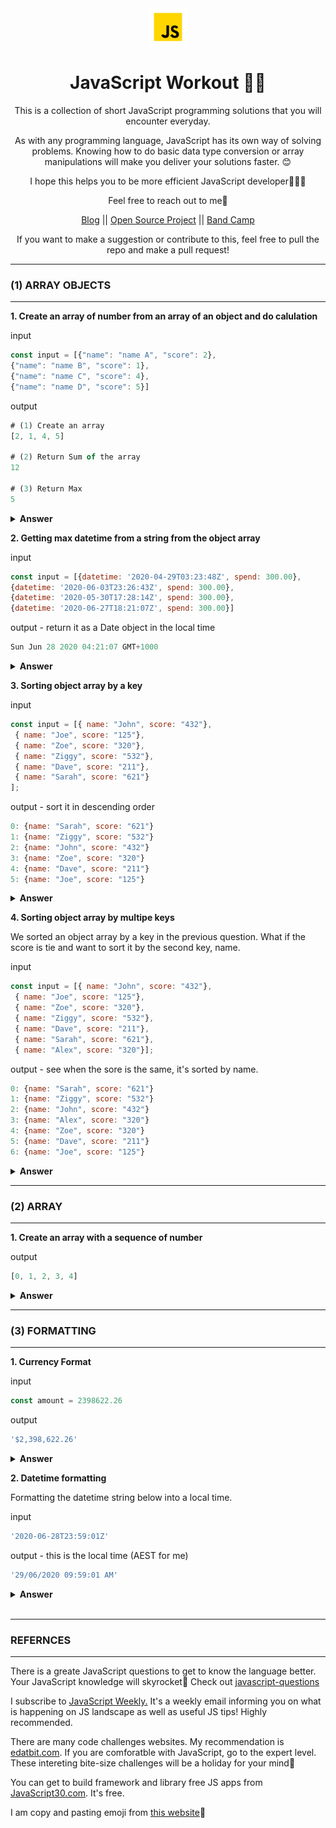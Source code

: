 <div align="center">
  <img height="60" src="./img/javascript-logo.png">
  <h1>JavaScript Workout 💪🏼</h1>


<span>This is a collection of short JavaScript programming solutions that you will encounter everyday.

As with any programming language, JavaScript has its own way of solving problems. Knowing how to do basic data type conversion or array manipulations will make you deliver your solutions faster. 😊

I hope this helps you to be more efficient JavaScript developer🤟💀🤟

Feel free to reach out to me🤙 <br />

<a href="https://www.mydatahack.com" target="_blank">Blog</a> || <a href="https://github.com/aws-lambda-template-generator" target="_blank">Open Source Project</a> || <a href="https://thehondas.bandcamp.com/" target="_blank">Band Camp</a>

If you want to make a suggestion or contribute to this, feel free to pull the repo and make a pull request!

</span>
</div>

---

### (1) ARRAY OBJECTS
---

<b>1. Create an array of number from an array of an object and do calulation</b>

input 
```javascript
const input = [{"name": "name A", "score": 2},
{"name": "name B", "score": 1},
{"name": "name C", "score": 4},
{"name": "name D", "score": 5}]
```

output
```javascript
# (1) Create an array
[2, 1, 4, 5]

# (2) Return Sum of the array
12

# (3) Return Max
5
```

<details><summary><b>Answer</b></summary>

<b>Array.prototype.map</b> will create an array of the value from the selected key in the JSON object. 

<b>Array.prototype.reduce</b> will accumulate the number. The firt argument is the accumulator function and second argument is the starting value.

<b>Function.prototype.apply</b> takes this value as a first argument and an array as a second argument. It will apply the function to the array. For example, Math.sum.apply(null, [1, 2, 3]) will sum up all the numbers in the array. Math.sum works with Math.sum(1, 2, 3). But, to make it work with an array, we need to use apply function.

```javascript
# (1)
input.map(x => x.score)

# (2)
imput.map(x => x.score).reduce((a, b) => a + b, 0)

# (3) 
Math.max.apply(null, input.map(x => x.score))
```
</details>

<b>2. Getting max datetime from a string from the object array</b>

input
```javascript
const input = [{datetime: '2020-04-29T03:23:48Z', spend: 300.00},
{datetime: '2020-06-03T23:26:43Z', spend: 300.00},
{datetime: '2020-05-30T17:28:14Z', spend: 300.00},
{datetime: '2020-06-27T18:21:07Z', spend: 300.00}]
```

output - return it as a Date object in the local time
```javascript
Sun Jun 28 2020 04:21:07 GMT+1000
```

<details><summary><b>Answer</b></summary>

We can convert the string into a local time with new Date(). Then use the technique from question 1 to create an datetime array and apply max.

```javascript
new Date(Math.max.apply(null, input.map(x => new Date(x.datetime))));
```
</details>

<b>3. Sorting object array by a key</b>

input
```javascript
const input = [{ name: "John", score: "432"},
 { name: "Joe", score: "125"},
 { name: "Zoe", score: "320"},
 { name: "Ziggy", score: "532"},
 { name: "Dave", score: "211"},
 { name: "Sarah", score: "621"}
];
```

output - sort it in descending order
```javascript
0: {name: "Sarah", score: "621"}
1: {name: "Ziggy", score: "532"}
2: {name: "John", score: "432"}
3: {name: "Zoe", score: "320"}
4: {name: "Dave", score: "211"}
5: {name: "Joe", score: "125"}
```

<details><summary><b>Answer</b></summary>
<b>Array.prototype.sort</b> takes a callback function as a sorter. We can write a simple call back function and pass it.

```javascript
const sorter = (key) => {
  return (a, b) => {
    if (a[key] > b[key]) {
      return -1;
    } else if (a[key] < b[key]) {
      return 1;
    } else {
      return 0;
    }
  }
}

input.sort(sorter('score'));
```

</details>

<b>4. Sorting object array by multipe keys</b>

We sorted an object array by a key in the previous question. What if the score is tie and want to sort it by the second key, name.

input
```javascript
const input = [{ name: "John", score: "432"},
 { name: "Joe", score: "125"},
 { name: "Zoe", score: "320"},
 { name: "Ziggy", score: "532"},
 { name: "Dave", score: "211"},
 { name: "Sarah", score: "621"},
 { name: "Alex", score: "320"}];
```

output - see when the sore is the same, it's sorted by name.
```javascript
0: {name: "Sarah", score: "621"}
1: {name: "Ziggy", score: "532"}
2: {name: "John", score: "432"}
3: {name: "Alex", score: "320"}
4: {name: "Zoe", score: "320"}
5: {name: "Dave", score: "211"}
6: {name: "Joe", score: "125"}
```

<details><summary><b>Answer</b></summary>

Apply the same method for the previous question. When the first key is the same, we can add another logic to sort it by the second key. Reference <a target="_blank" href="https://www.mydatahack.com/sorting-json-by-multiple-keys-with-javascript/">here</a>

```javascript
function rankingSorter(firstKey, secondKey) {
  return function(a, b) {  
    if (a[firstKey] > b[firstKey]) {  
      return -1;  
    } else if (a[firstKey] < b[firstKey]) {  
      return 1;  
    }  
    else {
      if (a[secondKey] > b[secondKey]) {  
        return 1;  
      } else if (a[secondKey] < b[secondKey]) {  
        return -1;  
      } else {
        return 0;
      }
    } 
  }  
}

input.sort(rankingSorter('score', 'name'));
```
</details>

---
### (2) ARRAY
---

<b>1. Create an array with a sequence of number</b>

output
```javascript
[0, 1, 2, 3, 4]
```

<details><summary><b>Answer</b></summary>

We can use either spread operator or Array from() and key() for ES6✌

For a reference, knowing how to use the Set object is great. Interestingly, this is not supported by IE11. If you do Array.from(new Set([1, 2, 3])), you will get an empty array without an error. Use set polyfill for IE11 support.

```javascript
[ ...Array(5).keys() ]

Array.from(Array(5).keys())

Array.from(new Set([0, 1, 2, 3, 4]))
```

</details>

---
### (3) FORMATTING
---

<b>1. Currency Format</b>

input
```javascript
const amount = 2398622.26
```

output
```javascript
'$2,398,622.26'
```

<details><summary><b>Answer</b></summary>

By using toLocaleString(), we can format currency with one line🤯

```javascript
amount.toLocaleString("en-US", {
  style: "currency",
  currency: "USD"
});
```

There is a great blog post about natvively formatting JavaScript Numbers <a>here</a>. The image below is from that blog post.

<img alt="formatting-number-cheatsheet" src="./img/format-js-numbers-crop.png" width="900"/>

If you want to do this without native API, it gets really intense...

```javascript
const formatAmount = (amount) => {
  const splitAmount = amount.split('.')
  const dollar = splitAmount[0]
  const decimal = splitAmount[1]
  const index = dollar.length / 3
  const dollarArray = []
  for (let i = 1; i <= index + 1; i++) {
    const startIndex = dollar.length - (i * 2) - 1 - (i - 1)
    const finalStartIndex = startIndex < 0 ? 0 : startIndex
    dollarArray.push(dollar.substring(finalStartIndex, startIndex + 3))
  }
  return `$${dollarArray.reverse().join(',')}.${decimal}`
}
```
</details>

<b>2. Datetime formatting</b>

Formatting the datetime string below into a local time.

input

``` javascript
'2020-06-28T23:59:01Z'
```

output - this is the local time (AEST for me)

``` javascript
'29/06/2020 09:59:01 AM'
```

<details><summary><b>Answer</b></summary>

Let's give it a go by using <a target="_blank" href="https://developer.mozilla.org/en-US/docs/Web/JavaScript/Reference/Global_Objects/Intl/DateTimeFormat">Intl.DateTimeFormat.</a> This will give you '29/06/2020'.

``` javascript
new Intl.DateTimeFormat('en-AU').format(new Date('2020-06-28T23:59:01Z'));
```

Now, Intl.DateTimeFormat has options. Let's pass the options.

```javascript
const options = {
  year: 'numeric', month: 'numeric', day: 'numeric',
  hour: 'numeric', minute: 'numeric', second: 'numeric',
  hour12: true,
  timeZone: 'Australia/Sydney' 
};

const formatted = new Intl.DateTimeFormat('en-AU', options).format(new Date('2020-06-28T23:59:01Z'));
```

The above will give us the output of '29/06/2020, 9:59:01 am'. We need to format this.

```javascript
formatted.toUpperCase().split(', ').join(' ');
```

That's it🤙

If you want to do this without native API, it gets long🐢

``` typescript
formatUtcToLocal(timestamp: string): string {
  const localTime = new Date(timestamp)
  const year = localTime.getFullYear()
  const month = this.formatSingleDigit(localTime.getMonth() + 1)
  const day = this.formatSingleDigit(localTime.getDate())
  const hour = this.formatSingleDigit(this.convertHour(localTime.getHours()))
  const minutes = this.formatSingleDigit(localTime.getMinutes())
  const seconds = this.formatSingleDigit(localTime.getSeconds())
  const amOrPm = localTime.getHours() > 12 ? 'PM' : 'AM'

  return `${day}/${month}/${year} ${hour}:${minutes}:${seconds} ${amOrPm}`
}

formatSingleDigit(value: number): string {
  const formattedMonth = `0${value}`
  return formattedMonth.substring(formattedMonth.length - 2, formattedMonth.length)
}

convertHour(hour: number): number {
  if (hour > 12) {
      return hour - 12
  }
  return hour
}
```
</details>

<br />

---

### REFERNCES
---

There is a greate JavaScript questions to get to know the language better. Your JavaScript knowledge will skyrocket🚀 Check out <a target="_blank" href="https://github.com/lydiahallie/javascript-questions">javascript-questions</a>

I subscribe to <a target="_blank" href="https://javascriptweekly.com/">JavaScript Weekly.</a> It's a weekly email informing you on what is happening on JS landscape as well as useful JS tips! Highly recommended.

There are many code challenges websites. My recommendation is <a target="_blank" href="https://edabit.com/challenges">edatbit.com</a>. If you are comforatble with JavaScript, go to the expert level. These intereting bite-size challenges will be a holiday for your mind🌴

You can get to build framework and library free JS apps from <a target="_blank" href="https://javascript30.com/">JavaScript30.com</a>. It's free.

I am copy and pasting emoji from <a target="_blank" href="https://unicode.org/emoji/charts/full-emoji-list.html">this website</a>🥰